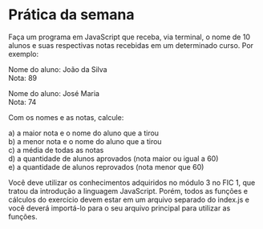 # Prática da semana

Faça um programa em JavaScript que receba, via terminal, o nome de 10 alunos e suas respectivas notas recebidas em um determinado curso. Por exemplo:

Nome do aluno: João da Silva  
Nota: 89  

Nome do aluno: José Maria  
Nota: 74

Com os nomes e as notas, calcule:

a) a maior nota e o nome do aluno que a tirou  
b) a menor nota e o nome do aluno que a tirou  
c) a média de todas as notas  
d) a quantidade de alunos aprovados (nota maior ou igual a 60)  
e) a quantidade de alunos reprovados (nota menor que 60)  

Você deve utilizar os conhecimentos adquiridos no módulo 3 no FIC 1, que tratou da introdução a linguagem JavaScript. Porém, todos as funções e cálculos do exercício devem estar em um arquivo separado do index.js e você deverá importá-lo para o seu arquivo principal para utilizar as funções.